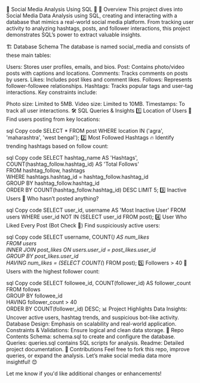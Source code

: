 🌟  Social Media Analysis Using SQL 🌟
📌 Overview
This project dives into Social Media Data Analysis using SQL, creating and interacting with a database that mimics a real-world social media platform. From tracking user activity to analyzing hashtags, posts, and follower interactions, this project demonstrates SQL’s power to extract valuable insights.

🏗️ Database Schema
The database is named social_media and consists of these main tables:

Users: Stores user profiles, emails, and bios.
Post: Contains photo/video posts with captions and locations.
Comments: Tracks comments on posts by users.
Likes: Includes post likes and comment likes.
Follows: Represents follower-followee relationships.
Hashtags: Tracks popular tags and user-tag interactions.
Key constraints include:

Photo size: Limited to 5MB.
Video size: Limited to 10MB.
Timestamps: To track all user interactions.
🛠️ SQL Queries & Insights
1️⃣ Location of Users 📍
Find users posting from key locations:

sql
Copy code
SELECT * FROM post WHERE location IN ('agra', 'maharashtra', 'west bengal');
2️⃣ Most Followed Hashtags 🔥
Identify trending hashtags based on follow count:

sql
Copy code
SELECT hashtag_name AS 'Hashtags', COUNT(hashtag_follow.hashtag_id) AS 'Total Follows'  
FROM hashtag_follow, hashtags  
WHERE hashtags.hashtag_id = hashtag_follow.hashtag_id  
GROUP BY hashtag_follow.hashtag_id  
ORDER BY COUNT(hashtag_follow.hashtag_id) DESC LIMIT 5;
3️⃣ Inactive Users 🚫
Who hasn’t posted anything?

sql
Copy code
SELECT user_id, username AS 'Most Inactive User' FROM users WHERE user_id NOT IN (SELECT user_id FROM post);
4️⃣ User Who Liked Every Post (Bot Check 🤖)
Find suspiciously active users:

sql
Copy code
SELECT username, COUNT(*) AS num_likes  
FROM users  
INNER JOIN post_likes ON users.user_id = post_likes.user_id  
GROUP BY post_likes.user_id  
HAVING num_likes = (SELECT COUNT(*) FROM post);
5️⃣ Followers > 40 🚀
Users with the highest follower count:

sql
Copy code
SELECT followee_id, COUNT(follower_id) AS follower_count  
FROM follows  
GROUP BY followee_id  
HAVING follower_count > 40  
ORDER BY COUNT(follower_id) DESC;
📊 Project Highlights
Data Insights: Uncover active users, hashtag trends, and suspicious bot-like activity.
Database Design: Emphasis on scalability and real-world application.
Constraints & Validations: Ensure logical and clean data storage.
📁 Repo Contents
Schema: schema.sql to create and configure the database.
Queries: queries.sql contains SQL scripts for analysis.
Readme: Detailed project documentation.
🚀 Contributions
Feel free to fork this repo, improve queries, or expand the analysis. Let’s make social media data more insightful! 😊

Let me know if you'd like additional changes or enhancements! ​
